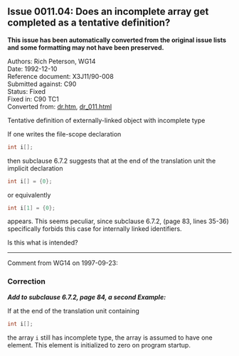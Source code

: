 ## Issue 0011.04: Does an incomplete array get completed as a tentative definition?

**This issue has been automatically converted from the original issue lists and some formatting may not have been preserved.**

Authors: Rich Peterson, WG14  
Date: 1992-12-10  
Reference document: X3J11/90-008  
Submitted against: C90  
Status: Fixed  
Fixed in: C90 TC1  
Converted from: [dr.htm](https://www.open-std.org/jtc1/sc22/wg14/www/docs/dr.htm), [dr_011.html](https://www.open-std.org/jtc1/sc22/wg14/www/docs/dr_011.html)

Tentative definition of externally-linked object with incomplete type

If one writes the file-scope declaration

```c
int i[];
```

then subclause 6.7.2 suggests that at the end of the translation unit the
implicit declaration

```c
int i[] = {0};
```

or equivalently

```c
int i[1] = {0};
```

appears. This seems peculiar, since subclause 6.7.2, (page 83, lines 35-36)
specifically forbids this case for internally linked identifiers.

Is this what is intended?

---

Comment from WG14 on 1997-09-23:

### Correction

***Add to subclause 6.7.2, page 84, a second Example:***

If at the end of the translation unit containing

```c
int i[];
```

the array `i` still has incomplete type, the array is assumed to have one
element. This element is initialized to zero on program startup.
